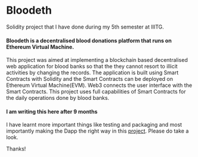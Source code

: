 # Bloodeth
Solidity project that I have done during my 5th semester at IIITG.

#### Bloodeth is a decentralised blood donations platform that runs on Ethereum Virtual Machine.

This project was aimed at implementing a blockchain based decentralised web application for blood banks so that the they cannot resort to illicit activities by changing the records. The application is built using Smart Contracts with Solidity and the Smart Contracts can be deployed on Ethereum Virtual Machine(EVM). Web3 connects the user interface with the Smart Contracts. This project uses full capabilities of Smart Contracts for the daily operations done by blood banks.  

#### I am writing this here after 9 months  
I have learnt more important things like testing and packaging and most importantly making the Dapp the right way in this [project](https://github.com/s-xync/Decentralised-Elections-App). Please do take a look.  

Thanks!
